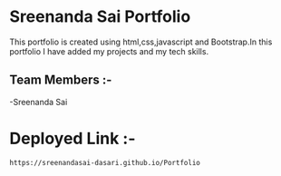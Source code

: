 # Sreenanda Sai Portfolio
<!-- Sreenanda Sai Portfolio -->

 This portfolio is created using html,css,javascript and Bootstrap.In this portfolio I have added my projects and my tech skills.
    
  ## Team Members :-
  -Sreenanda Sai
  
  # Deployed Link :-
    https://sreenandasai-dasari.github.io/Portfolio
    
  



